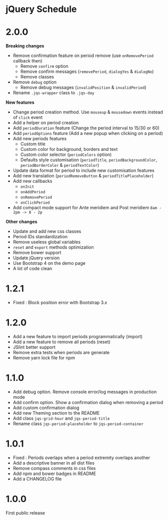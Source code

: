 # jQuery Schedule

# 2.0.0
**Breaking changes**
- Remove confirmation feature on period remove (use `onRemovePeriod` callback then)
    - Remove `confirm` option
    - Remove confirm messages (`removePeriod`, `dialogYes` & `dialogNo`)
    - Remove classes
- Remove `debug` option
    - Remove debug messages (`invalidPosition` & `invalidPeriod`) 
- Rename `.jqs-wrapper` class to `.jqs-day`

**New features**
- Change period creation method. Use `mouseup` & `mousedown` events instead of `click` event 
- Add a helper on period creation 
- Add `periodDuration` feature (Change the period interval to 15/30 or 60)
- Add `periodOptions` feature (Add a new popup when clicking on a period)
- Add new periods features
    - Custom title
    - Custom color for background, borders and text
    - Custom color selector (`periodColors` option)
    - Defaults style customisation (`periodTitle`, `periodBackgroundColor`, `periodBorderColor` & `periodTextColor`) 
- Update data format for period to include new customisation features
- Add new translation (`periodRemoveButton` & `periodTitlePlaceholder`)
- Add new callbacks
    - `onInit`
    - `onAddPeriod`
    - `onRemovePeriod`
    - `onClickPeriod`
- Add compact mode support for Ante meridiem and Post meridiem `8am - 2pm -> 8 - 2p`

**Other changes**
- Update and add new css classes
- Period IDs standardization
- Remove useless global variables
- `reset` and `export` methods optimization
- Remove bower support
- Update jQuery version
- Use Bootstrap 4 on the demo page
- A lot of code clean

# 1.2.1
- Fixed : Block position error with Bootstrap 3.x

# 1.2.0
- Add a new feature to import periods programmatically (import)
- Add a new feature to remove all periods (reset)
- JSlint better support
- Remove extra tests when periods are generate
- Remove yarn lock file for npm

# 1.1.0
- Add debug option. Remove console error/log messages in production mode 
- Add confirm option. Show a confirmation dialog when removing a period
- Add custom confirmation dialog
- Add new Theming section to the README
- Add class `jqs-grid-hour` and `jqs-period-title`
- Rename class `jqs-period-placeholder` to `jqs-period-container`

# 1.0.1

- Fixed : Periods overlaps when a period extremity overlaps another
- Add a descriptive banner in all dist files
- Remove compass comments in css files
- Add npm and bower badges in README
- Add a CHANGELOG file

# 1.0.0

First public release